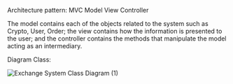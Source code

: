 Architecture pattern: MVC Model View Controller

The model contains each of the objects related to the system such as Crypto, User, Order; the view contains how the information is presented to the user; and the controller contains the methods that manipulate the model acting as an intermediary. 

Diagram Class:

![Exchange System Class Diagram (1)](https://github.com/user-attachments/assets/b99ee23b-4e06-468e-8e5f-2270e7f514c4)
